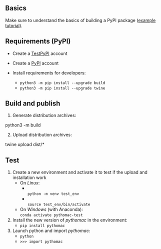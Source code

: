 ## Basics

Make sure to understand the basics of building a PyPI package ([example tutorial](https://packaging.python.org/en/latest/tutorials/packaging-projects/)).



## Requirements (PyPI)

* Create a [TestPyPI](https://test.pypi.org/) account
* Create a [PyPI](https://pypi.org/) account
* Install requirements for developers:

   * `python3 -m pip install --upgrade build`
   * `python3 -m pip install --upgrade twine`

## Build and publish

1. Generate distribution archives:

python3 -m build

2. Upload distribution archives:

twine upload dist/*



## Test

1. Create a new environment and activate it to test if the upload and installation work
    * On *Linux*:
      * </br>`python -m venv test_env`
      * </br>`source test_env/bin/activate`
    * On *Windows* (with Anaconda):</br>`conda activate pythomac-test`
1. Install the new version of *pythomac* in the environment:
	* `pip install pythomac`
1. Launch python and import *pythomac*:
	* `python`
	* `>>> import pythomac`

